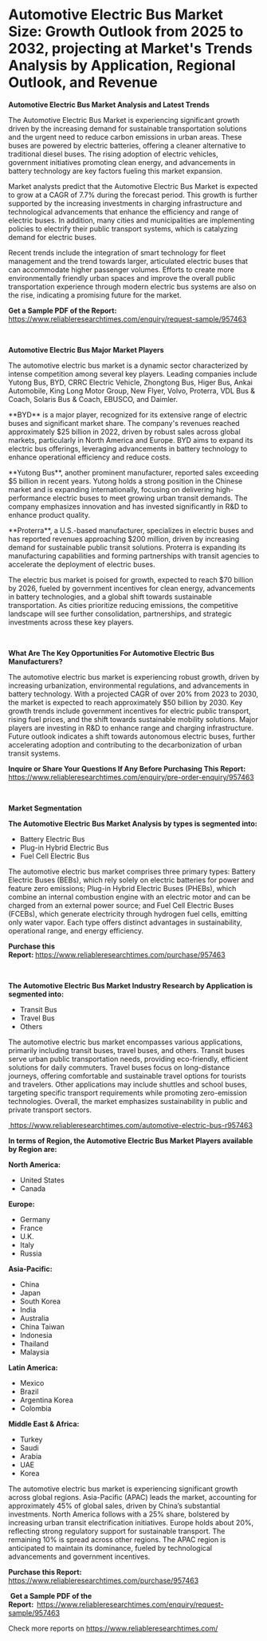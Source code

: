 <p><h1>Automotive Electric Bus Market Size: Growth Outlook from 2025 to 2032, projecting at Market's Trends Analysis by Application, Regional Outlook, and Revenue</h1></p><p><strong>Automotive Electric Bus Market Analysis and Latest Trends</strong></p>
<p><p>The Automotive Electric Bus Market is experiencing significant growth driven by the increasing demand for sustainable transportation solutions and the urgent need to reduce carbon emissions in urban areas. These buses are powered by electric batteries, offering a cleaner alternative to traditional diesel buses. The rising adoption of electric vehicles, government initiatives promoting clean energy, and advancements in battery technology are key factors fueling this market expansion.</p><p>Market analysts predict that the Automotive Electric Bus Market is expected to grow at a CAGR of 7.7% during the forecast period. This growth is further supported by the increasing investments in charging infrastructure and technological advancements that enhance the efficiency and range of electric buses. In addition, many cities and municipalities are implementing policies to electrify their public transport systems, which is catalyzing demand for electric buses.</p><p>Recent trends include the integration of smart technology for fleet management and the trend towards larger, articulated electric buses that can accommodate higher passenger volumes. Efforts to create more environmentally friendly urban spaces and improve the overall public transportation experience through modern electric bus systems are also on the rise, indicating a promising future for the market.</p></p>
<p><strong>Get a Sample PDF of the Report:&nbsp;</strong> <a href="https://www.reliableresearchtimes.com/enquiry/request-sample/957463?utm_campaign=3219&utm_medium=2&utm_source=Github&utm_content=ia&utm_term=06032025&utm_id=automotive-electric-bus">https://www.reliableresearchtimes.com/enquiry/request-sample/957463</a></p>
<p>&nbsp;</p>
<p><strong>Automotive Electric Bus Major Market Players</strong></p>
<p><p>The automotive electric bus market is a dynamic sector characterized by intense competition among several key players. Leading companies include Yutong Bus, BYD, CRRC Electric Vehicle, Zhongtong Bus, Higer Bus, Ankai Automobile, King Long Motor Group, New Flyer, Volvo, Proterra, VDL Bus & Coach, Solaris Bus & Coach, EBUSCO, and Daimler.</p><p>**BYD** is a major player, recognized for its extensive range of electric buses and significant market share. The company's revenues reached approximately $25 billion in 2022, driven by robust sales across global markets, particularly in North America and Europe. BYD aims to expand its electric bus offerings, leveraging advancements in battery technology to enhance operational efficiency and reduce costs.</p><p>**Yutong Bus**, another prominent manufacturer, reported sales exceeding $5 billion in recent years. Yutong holds a strong position in the Chinese market and is expanding internationally, focusing on delivering high-performance electric buses to meet growing urban transit demands. The company emphasizes innovation and has invested significantly in R&D to enhance product quality.</p><p>**Proterra**, a U.S.-based manufacturer, specializes in electric buses and has reported revenues approaching $200 million, driven by increasing demand for sustainable public transit solutions. Proterra is expanding its manufacturing capabilities and forming partnerships with transit agencies to accelerate the deployment of electric buses.</p><p>The electric bus market is poised for growth, expected to reach $70 billion by 2026, fueled by government incentives for clean energy, advancements in battery technologies, and a global shift towards sustainable transportation. As cities prioritize reducing emissions, the competitive landscape will see further consolidation, partnerships, and strategic investments across these key players.</p></p>
<p>&nbsp;</p>
<p><strong>What Are The Key Opportunities For Automotive Electric Bus Manufacturers?</strong></p>
<p><p>The automotive electric bus market is experiencing robust growth, driven by increasing urbanization, environmental regulations, and advancements in battery technology. With a projected CAGR of over 20% from 2023 to 2030, the market is expected to reach approximately $50 billion by 2030. Key growth trends include government incentives for electric public transport, rising fuel prices, and the shift towards sustainable mobility solutions. Major players are investing in R&D to enhance range and charging infrastructure. Future outlook indicates a shift towards autonomous electric buses, further accelerating adoption and contributing to the decarbonization of urban transit systems.</p></p>
<p><strong>Inquire or Share Your Questions If Any Before Purchasing This Report:</strong> <a href="https://www.reliableresearchtimes.com/enquiry/pre-order-enquiry/957463?utm_campaign=3219&utm_medium=2&utm_source=Github&utm_content=ia&utm_term=06032025&utm_id=automotive-electric-bus">https://www.reliableresearchtimes.com/enquiry/pre-order-enquiry/957463</a></p>
<p>&nbsp;</p>
<p><strong>Market Segmentation</strong></p>
<p><strong>The Automotive Electric Bus Market Analysis by types is segmented into:</strong></p>
<p><ul><li>Battery Electric Bus</li><li>Plug-in Hybrid Electric Bus</li><li>Fuel Cell Electric Bus</li></ul></p>
<p><p>The automotive electric bus market comprises three primary types: Battery Electric Buses (BEBs), which rely solely on electric batteries for power and feature zero emissions; Plug-in Hybrid Electric Buses (PHEBs), which combine an internal combustion engine with an electric motor and can be charged from an external power source; and Fuel Cell Electric Buses (FCEBs), which generate electricity through hydrogen fuel cells, emitting only water vapor. Each type offers distinct advantages in sustainability, operational range, and energy efficiency.</p></p>
<p><strong>Purchase this Report:&nbsp;</strong><a href="https://www.reliableresearchtimes.com/purchase/957463?utm_campaign=3219&utm_medium=2&utm_source=Github&utm_content=ia&utm_term=06032025&utm_id=automotive-electric-bus">https://www.reliableresearchtimes.com/purchase/957463</a></p>
<p>&nbsp;</p>
<p><strong>The Automotive Electric Bus Market Industry Research by Application is segmented into:</strong></p>
<p><ul><li>Transit Bus</li><li>Travel Bus</li><li>Others</li></ul></p>
<p><p>The automotive electric bus market encompasses various applications, primarily including transit buses, travel buses, and others. Transit buses serve urban public transportation needs, providing eco-friendly, efficient solutions for daily commuters. Travel buses focus on long-distance journeys, offering comfortable and sustainable travel options for tourists and travelers. Other applications may include shuttles and school buses, targeting specific transport requirements while promoting zero-emission technologies. Overall, the market emphasizes sustainability in public and private transport sectors.</p></p>
<p><a href="https://www.reliableresearchtimes.com/automotive-electric-bus-r957463?utm_campaign=3219&utm_medium=2&utm_source=Github&utm_content=ia&utm_term=06032025&utm_id=automotive-electric-bus">&nbsp;https://www.reliableresearchtimes.com/automotive-electric-bus-r957463</a></p>
<p><strong>In terms of Region, the Automotive Electric Bus Market Players available by Region are:</strong></p>
<p>
    <p> <strong> North America: </strong>
        <ul>
            <li>United States</li>
            <li>Canada</li>
        </ul>
        </p> 
    <p> <strong> Europe: </strong>
        <ul>
            <li>Germany</li>
            <li>France</li>
            <li>U.K.</li>
            <li>Italy</li>
            <li>Russia</li>
        </ul>
        </p> 
    <p> <strong> Asia-Pacific: </strong>
        <ul>
            <li>China</li>
            <li>Japan</li>
            <li>South Korea</li>
            <li>India</li>
            <li>Australia</li>
            <li>China Taiwan</li>
            <li>Indonesia</li>
            <li>Thailand</li>
            <li>Malaysia</li>
        </ul>
        </p> 
    <p> <strong> Latin America: </strong>
        <ul>
            <li>Mexico</li>
            <li>Brazil</li>
            <li>Argentina Korea</li>
            <li>Colombia</li>
        </ul>
        </p> 
    <p> <strong> Middle East & Africa: </strong>
        <ul>
            <li>Turkey</li>
            <li>Saudi</li>
            <li>Arabia</li>
            <li>UAE</li>
            <li>Korea</li>
        </ul>
    </p>
    </p>
<p><p>The automotive electric bus market is experiencing significant growth across global regions. Asia-Pacific (APAC) leads the market, accounting for approximately 45% of global sales, driven by China’s substantial investments. North America follows with a 25% share, bolstered by increasing urban transit electrification initiatives. Europe holds about 20%, reflecting strong regulatory support for sustainable transport. The remaining 10% is spread across other regions. The APAC region is anticipated to maintain its dominance, fueled by technological advancements and government incentives.</p></p>
<p><strong>Purchase this Report: </strong><a href="https://www.reliableresearchtimes.com/purchase/957463?utm_campaign=3219&utm_medium=2&utm_source=Github&utm_content=ia&utm_term=06032025&utm_id=automotive-electric-bus">https://www.reliableresearchtimes.com/purchase/957463</a></p>
<p>&nbsp;<strong>Get a Sample PDF of the Report:&nbsp;&nbsp;</strong><a href="https://www.reliableresearchtimes.com/enquiry/request-sample/957463?utm_campaign=3219&utm_medium=2&utm_source=Github&utm_content=ia&utm_term=06032025&utm_id=automotive-electric-bus">https://www.reliableresearchtimes.com/enquiry/request-sample/957463</a></p>
<p><strong></strong></p>
<p>Check more reports on <a href="https://www.reliableresearchtimes.com/?utm_campaign=3219&utm_medium=2&utm_source=Github&utm_content=ia&utm_term=06032025&utm_id=automotive-electric-bus">https://www.reliableresearchtimes.com/</a></p>